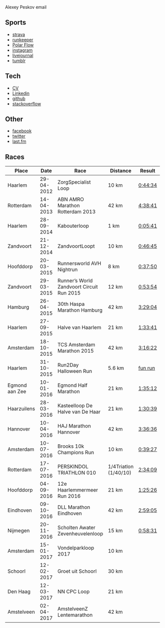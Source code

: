 Alexey Peskov
email

## Sports
* [strava](http://strava.com/athletes/7274293)
* [runkeeper](https://runkeeper.com/user/sandlex)
* [Polar Flow](https://flow.polar.com/training/profiles/8655986)
 * [instagram](https://www.instagram.com/sandlex)
 * [livejournal](http://sandlex.livejournal.com)
 * [tumblr](http://sandlex.tumblr.com)

## Tech
* [CV]()
* [Linkedin](https://nl.linkedin.com/in/alexeypeskov)
* [github](https://github.com/sandlex)
* [stackoverflow](http://stackoverflow.com/users/115437/sandlex)

## Other
* [facebook](https://www.facebook.com/sandlex)
* [twitter](https://twitter.com/sandlex)
* [last.fm](http://www.last.fm/user/sandlexroo)

## Races
Place|Date|Race|Distance|Result|Comment
-----|----|----|--------|------|-------
Haarlem|29-04-2012|ZorgSpecialist Loop|10 km|[0:44:34](https://www.strava.com/activities/228369512)	
Rotterdam|14-04-2013|ABN AMRO Marathon Rotterdam 2013|42 km|[4:38:41](https://www.strava.com/activities/228365032)	
Haarlem|28-09-2014|Kabouterloop|1 km|[0:05:41](https://www.strava.com/activities/228360512)	
Zandvoort|21-12-2014|ZandvoortLoopt|10 km|[0:46:45](https://www.strava.com/activities/231600390)	
Hoofddorp|20-03-2015|Runnersworld AVH Nightrun|8 km|[0:37:50](https://www.strava.com/activities/271358124)	
Zandvoort|29-03-2015|Runner’s World Zandvoort Circuit Run 2015|12 km|[0:53:54](https://www.strava.com/activities/275867781)	
Hamburg|26-04-2015|30th Haspa Marathon Hamburg|42 km|[3:29:04](https://www.strava.com/activities/293209817)	
Haarlem|27-09-2015|Halve van Haarlem|21 km|[1:33:41](https://www.strava.com/activities/401652995)	
Amsterdam|18-10-2015|TCS Amsterdam Marathon 2015|42 km|[3:16:22](https://www.strava.com/activities/415607221)	
Haarlem|31-10-2015|Run2Day Halloween Run|5.6 km|[fun run](https://www.strava.com/activities/423999283)	
Egmond aan Zee|10-01-2016|Egmond Half Marathon|21 km|[1:35:12](https://www.strava.com/activities/467446619)	
Haarzuilens|28-03-2016|Kasteelloop De Halve van De Haar|21 km|[1:30:39](https://www.strava.com/activities/529263370)	
Hannover|10-04-2016|HAJ Marathon Hannover|42 km|[3:36:36](https://www.strava.com/activities/541676847)	
Amsterdam|10-07-2016|Brooks 10k Champions Run|10 km|[0:39:27](https://www.strava.com/activities/636314835)	
Rotterdam|17-07-2016|PERSKINDOL TRIATHLON 010|1/4Triatlon (1/40/10)|[2:3](https://www.strava.com/activities/644223705)[4:09](https://www.strava.com/activities/644223916)	
Hoofddorp|04-09-2016|12e Haarlemmermeer Run 2016|21 km|[1:25:26](https://www.strava.com/activities/700197134)|4th in M35
Eindhoven|09-10-2016|DLL Marathon Eindhoven|42 km|[2:59:05](https://www.strava.com/activities/739408882)	
Nijmegen|20-11-2016|Scholten Awater Zevenheuvelenloop|15 km|[0:58:31](https://www.strava.com/activities/781059023)|10k - 39:14
Amsterdam|15-01-2017|Vondelparkloop 2017|10 km		
Schoorl|12-02-2017|Groet uit Schoorl|30 km		
Den Haag|12-03-2017|NN CPC Loop|21 km		
Amstelveen|02-04-2017|AmstelveenZ Lentemarathon|42 km		
